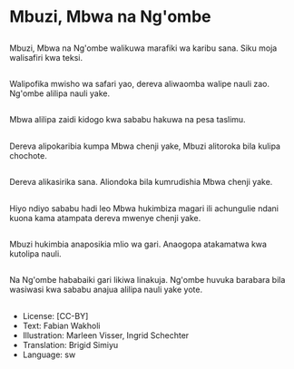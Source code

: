 # Mbuzi, Mbwa na Ng'ombe

##
Mbuzi, Mbwa na Ng'ombe walikuwa marafiki wa karibu sana. Siku moja walisafiri kwa teksi.

##
Walipofika mwisho wa safari yao, dereva aliwaomba walipe nauli zao. Ng'ombe alilipa nauli yake.

##
Mbwa alilipa zaidi kidogo kwa sababu hakuwa na pesa taslimu.

##
Dereva alipokaribia kumpa Mbwa chenji yake, Mbuzi alitoroka bila kulipa chochote.

##
Dereva alikasirika sana. Aliondoka bila kumrudishia Mbwa chenji yake.

##
Hiyo ndiyo sababu hadi leo Mbwa hukimbiza magari ili achungulie ndani kuona kama atampata dereva mwenye chenji yake.

##
Mbuzi hukimbia anaposikia mlio wa gari. Anaogopa atakamatwa kwa kutolipa nauli.

##
Na Ng'ombe hababaiki gari likiwa linakuja. Ng'ombe huvuka barabara bila wasiwasi kwa sababu anajua alilipa nauli yake yote.

##
* License: [CC-BY]
* Text: Fabian Wakholi
* Illustration: Marleen Visser, Ingrid Schechter
* Translation: Brigid Simiyu
* Language: sw

